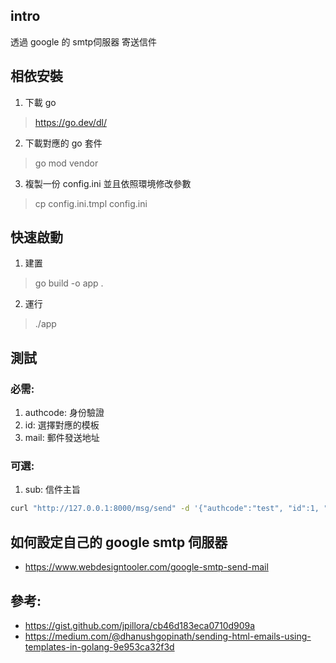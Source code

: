 ## intro

透過 google 的 smtp伺服器 寄送信件

## 相依安裝
1. 下載 go
> https://go.dev/dl/
2. 下載對應的 go 套件
> go mod vendor
3. 複製一份 config.ini 並且依照環境修改參數
> cp config.ini.tmpl config.ini

## 快速啟動
1. 建置
> go build -o app .
2. 運行
> ./app


## 測試
### 必需:
1. authcode: 身份驗證
2. id: 選擇對應的模板
3. mail: 郵件發送地址
### 可選:
1. sub: 信件主旨
 
```bash
curl "http://127.0.0.1:8000/msg/send" -d '{"authcode":"test", "id":1, "sub": "good_subject", "mail": "berserker.01.tw@gmail.com", "data":{"Name":"Jim", "URL":"https://demo.testfire.net"}}'

```

## 如何設定自己的 google smtp 伺服器
- https://www.webdesigntooler.com/google-smtp-send-mail

## 參考:
- https://gist.github.com/jpillora/cb46d183eca0710d909a
- https://medium.com/@dhanushgopinath/sending-html-emails-using-templates-in-golang-9e953ca32f3d
